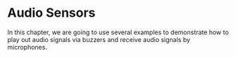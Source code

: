 # Audio Sensors

In this chapter, we are going to use several examples to demonstrate how to play out audio signals via buzzers and receive audio signals by microphones.
